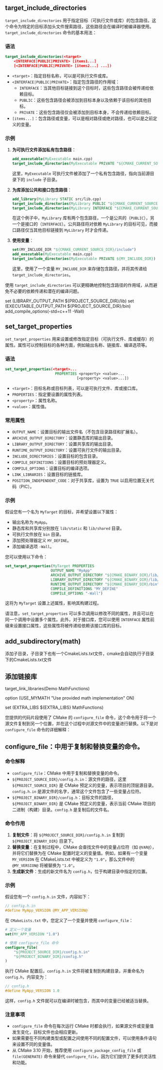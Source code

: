 




## target_include_directories
`target_include_directories` 用于指定目标（可执行文件或库）的包含路径。这个命令为特定的目标添加头文件搜索路径，这些路径会在编译时被编译器使用。
`target_include_directories` 命令的基本用法：
### 语法
```cmake
target_include_directories(<target>
    <INTERFACE|PUBLIC|PRIVATE> [items1...]
    [<INTERFACE|PUBLIC|PRIVATE> [items2...] ...])
```

- `<target>`：指定目标名称，可以是可执行文件或库。
- `<INTERFACE|PUBLIC|PRIVATE>`：指定包含路径的作用域：
  - `INTERFACE`：当其他目标链接到这个目标时，这些包含路径会被传递给依赖目标。
  - `PUBLIC`：这些包含路径会被添加到目标本身以及依赖于该目标的其他目标。
  - `PRIVATE`：这些包含路径仅会被添加到目标本身，不会传递给依赖目标。
- `[items...]`：包含路径或变量，可以是相对路径或绝对路径，也可以是之前定义的变量。

### 示例

1. **为可执行文件添加私有包含路径**：
   ```cmake
   add_executable(MyExecutable main.cpp)
   target_include_directories(MyExecutable PRIVATE "${CMAKE_CURRENT_SOURCE_DIR}/include")
   ```
   这里，`MyExecutable` 可执行文件被添加了一个私有包含路径，指向当前源目录下的 `include` 子目录。

2. **为库添加公共和接口包含路径**：
   ```cmake
   add_library(MyLibrary STATIC src/lib.cpp)
   target_include_directories(MyLibrary PUBLIC "${CMAKE_CURRENT_SOURCE_DIR}/include")
   target_include_directories(MyLibrary INTERFACE "${CMAKE_CURRENT_SOURCE_DIR}/api")
   ```
   在这个例子中，`MyLibrary` 库有两个包含路径，一个是公共的（`PUBLIC`），另一个是接口的（`INTERFACE`）。公共路径将对依赖 `MyLibrary` 的目标可见，而接口路径仅当其他目标链接到 `MyLibrary` 时才会传递。

3. **使用变量**：
   ```cmake
   set(MY_INCLUDE_DIR "${CMAKE_CURRENT_SOURCE_DIR}/include")
   add_executable(MyExecutable main.cpp)
   target_include_directories(MyExecutable PRIVATE ${MY_INCLUDE_DIR})
   ```
   这里，使用了一个变量 `MY_INCLUDE_DIR` 来存储包含路径，并将其传递给 `target_include_directories`。

使用 `target_include_directories` 可以更精确地控制包含路径的作用域，从而避免不必要的依赖传递和潜在的编译问题。


set (LIBRARY_OUTPUT_PATH    ${PROJECT_SOURCE_DIR}/lib)
set (EXECUTABLE_OUTPUT_PATH ${PROJECT_SOURCE_DIR}/bin)
add_compile_options(-std=c++11 -Wall) 

## set_target_properties
`set_target_properties` 用来设置或修改指定目标（可执行文件、库或缓存）的属性。属性可以控制目标的各种方面，例如输出名称、链接库、编译选项等。

### 语法
```cmake
set_target_properties(<target>...
                       PROPERTIES <property> <value>...
                                 [<property> <value>...])
```
- `<target>`：目标名称或目标列表，可以是可执行文件、库或接口库。
- `PROPERTIES`：指定要设置的属性列表。
- `<property>`：属性名称。
- `<value>`：属性值。

### 常用属性

- `OUTPUT_NAME`：设置目标的输出文件名（不包含目录路径和扩展名）。
- `ARCHIVE_OUTPUT_DIRECTORY`：设置静态库的输出目录。
- `LIBRARY_OUTPUT_DIRECTORY`：设置共享库的输出目录。
- `RUNTIME_OUTPUT_DIRECTORY`：设置可执行文件的输出目录。
- `INCLUDE_DIRECTORIES`：设置目标的包含目录。
- `COMPILE_DEFINITIONS`：设置目标的预处理器定义。
- `COMPILE_OPTIONS`：设置目标的编译选项。
- `LINK_LIBRARIES`：设置目标的链接库。
- `POSITION_INDEPENDENT_CODE`：对于共享库，设置为 `TRUE` 以启用位置无关代码（PIC）。

### 示例

假设您有一个名为 `MyTarget` 的目标，并希望设置以下属性：

- 输出名称为 `MyApp`。
- 静态库和共享库分别放在 `lib/static` 和 `lib/shared` 目录。
- 可执行文件放在 `bin` 目录。
- 添加预处理器定义 `MY_DEFINE`。
- 添加编译选项 `-Wall`。

您可以使用以下命令：

```cmake
set_target_properties(MyTarget PROPERTIES
                     OUTPUT_NAME "MyApp"
                     ARCHIVE_OUTPUT_DIRECTORY "${CMAKE_BINARY_DIR}/lib/static"
                     LIBRARY_OUTPUT_DIRECTORY "${CMAKE_BINARY_DIR}/lib/shared"
                     RUNTIME_OUTPUT_DIRECTORY "${CMAKE_BINARY_DIR}/bin"
                     COMPILE_DEFINITIONS "MY_DEFINE"
                     COMPILE_OPTIONS "-Wall")
```

这将为 `MyTarget` 设置上述属性，影响其构建过程。

请注意，`set_target_properties` 可以多次调用以修改不同的属性，并且可以在同一个调用中设置多个属性。此外，对于接口库，您可以使用 `INTERFACE` 属性前缀来设置接口属性，这些属性将被传递给依赖该接口库的目标。


## add_subdirectory(math)
添加子目录，子目录下也有一个CmakeLists.txt文件，cmake会自动执行子目录下的CmakeLists.txt文件

## 添加链接库
target_link_libraries(Demo MathFunctions)

option (USE_MYMATH
	   "Use provided math implementation" ON)




set (EXTRA_LIBS ${EXTRA_LIBS} MathFunctions)

您提供的代码片段使用了 CMake 的 `configure_file` 命令，这个命令用于将一个源文件复制到另一个位置，并在这个过程中对源文件中的变量进行替换。以下是对 `configure_file` 命令的详细解释：


## configure_file：中用于复制和替换变量的命令。

### 命令解释
- `configure_file`：CMake 中用于复制和替换变量的命令。
- `${PROJECT_SOURCE_DIR}/config.h.in`：源文件的路径，这里 `${PROJECT_SOURCE_DIR}` 是 CMake 预定义的变量，表示项目的顶层源目录。`config.h.in` 是源文件的名字，通常这个文件包含了一些变量占位符。
- `${PROJECT_BINARY_DIR}/config.h`：目标文件的路径，`${PROJECT_BINARY_DIR}` 是 CMake 预定义的变量，表示当前 CMake 项目的二进制（构建）目录。`config.h` 是复制后的文件名。

### 命令作用

1. **复制文件**：将 `${PROJECT_SOURCE_DIR}/config.h.in` 复制到 `${PROJECT_BINARY_DIR}` 目录下。
2. **替换变量**：在复制过程中，CMake 会查找文件中的变量占位符（如 `@VAR@`），并将它们替换为在 CMake 配置时定义的变量值。例如，如果有一个变量 `MY_VERSION` 在 CMakeLists.txt 中被定义为 `"1.0"`，那么文件中的 `@MY_VERSION@` 将被替换为 `"1.0"`。
3. **生成新文件**：生成的新文件名为 `config.h`，位于构建目录中指定的位置。

### 示例

假设您有一个 `config.h.in` 文件，内容如下：

```c
// config.h.in
#define MyApp_VERSION @MY_APP_VERSION@
```

在 `CMakeLists.txt` 中，您定义了一个变量并使用 `configure_file`：

```cmake
# 定义一个变量
set(MY_APP_VERSION "1.0")

# 使用 configure_file 命令
configure_file(
    "${PROJECT_SOURCE_DIR}/config.h.in"
    "${PROJECT_BINARY_DIR}/config.h"
)
```

执行 CMake 配置后，`config.h.in` 文件将被复制到构建目录，并重命名为 `config.h`，内容变为：

```c
// config.h
#define MyApp_VERSION 1.0
```

这样，`config.h` 文件就可以在编译时被包含，而其中的变量已经被适当替换。

### 注意事项

- `configure_file` 命令在每次运行 CMake 时都会执行，如果源文件或变量值发生变化，目标文件也会相应更新。
- 如果需要在不同构建类型或配置之间使用不同的配置文件，可以使用条件语句来设置不同的变量值。
- 从 CMake 3.10 开始，推荐使用 `configure_package_config_file` 或 `file(GENERATE)` 命令来替代 `configure_file`，因为它们提供了更多的灵活性和功能。
